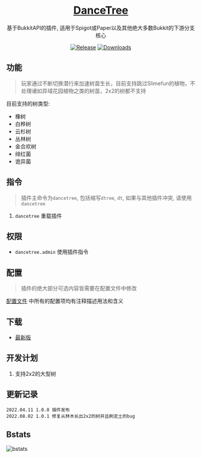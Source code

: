 <div align="center">
  
# [DanceTree](https://github.com/4o4E/DanceTree)

基于BukkitAPI的插件, 适用于Spigot或Paper以及其他绝大多数Bukkit的下游分支核心

[![Release](https://img.shields.io/github/v/release/4o4E/DanceTree?label=Release)](https://github.com/4o4E/DanceTree/releases/latest)
[![Downloads](https://img.shields.io/github/downloads/4o4E/DanceTree/total?label=Download)](https://github.com/4o4E/DanceTree/releases)

</div>

## 功能

> 玩家通过不断切换潜行来加速树苗生长，目前支持跳过Slimefun的植物，不处理诸如异域花园植物之类的树苗，2x2的树都不支持

目前支持的树类型:
- 橡树
- 白桦树
- 云杉树
- 丛林树
- 金合欢树
- 绯红菌
- 诡异菌

## 指令

> 插件主命令为`dancetree`, 包括缩写`dtree`, `dt`, 如果与其他插件冲突, 请使用`dancetree`

1. `dancetree` 重载插件

## 权限

- `dancetree.admin` 使用插件指令

## 配置

> 插件的绝大部分可选内容皆需要在配置文件中修改

[配置文件](src/main/resources/config.yml) 中所有的配置项均有注释描述用法和含义

## 下载

- [最新版](https://github.com/4o4E/DanceTree/releases/latest)

## 开发计划

1. 支持2x2的大型树

## 更新记录

```
2022.04.11 1.0.0 插件发布
2022.08.02 1.0.1 修复从林木长出2x2的树并且刷泥土的bug
```

## Bstats

![bstats](https://bstats.org/signatures/bukkit/DanceTree.svg)
